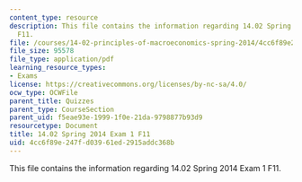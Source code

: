 ```yaml
---
content_type: resource
description: This file contains the information regarding 14.02 Spring 2014 Exam 1
  F11.
file: /courses/14-02-principles-of-macroeconomics-spring-2014/4cc6f89e247fd03961ed2915addc368b_MIT14_02S14_Exam1_F11.pdf
file_size: 95578
file_type: application/pdf
learning_resource_types:
- Exams
license: https://creativecommons.org/licenses/by-nc-sa/4.0/
ocw_type: OCWFile
parent_title: Quizzes
parent_type: CourseSection
parent_uid: f5eae93e-1999-1f0e-21da-9798877b93d9
resourcetype: Document
title: 14.02 Spring 2014 Exam 1 F11
uid: 4cc6f89e-247f-d039-61ed-2915addc368b
---
```

This file contains the information regarding 14.02 Spring 2014 Exam 1 F11.
